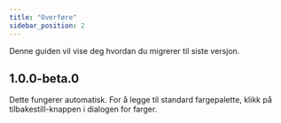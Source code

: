 ```yaml
---
title: "Overføre"
sidebar_position: 2
---
```


Denne guiden vil vise deg hvordan du migrerer til siste versjon.

## 1.0.0-beta.0

Dette fungerer automatisk. For å legge til standard fargepalette, klikk på tilbakestill-knappen i dialogen for farger.
